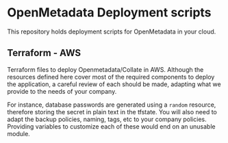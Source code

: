 # OpenMetadata Deployment scripts
This repository holds deployment scripts for OpenMetadata in your cloud.

## Terraform - AWS
Terraform files to deploy Openmetadata/Collate in AWS.
Although the resources defined here cover most of the required components to deploy the application, a careful review of each should be made, adapting what we provide to the needs of your company.

For instance, database passwords are generated using a `random` resource, therefore storing the secret in plain text in the tfstate.
You will also need to adapt the backup policies, naming, tags, etc to your company policies. Providing variables to customize each of these would end on an unusable module.
